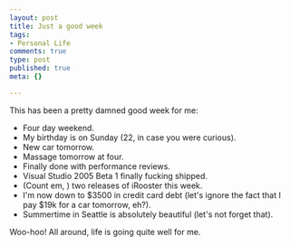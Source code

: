 ```yaml
--- 
layout: post
title: Just a good week
tags: 
- Personal Life
comments: true
type: post
published: true
meta: {}

---
```

This has been a pretty damned good week for me:

  - Four day weekend.
  - My birthday is on Sunday (22, in case you were curious).
  - New car tomorrow.
  - Massage tomorrow at four.
  - Finally done with performance reviews.
  - Visual Studio 2005 Beta 1 finally fucking shipped.
  - (Count em, ) two releases of iRooster this week.
  - I'm now down to $3500 in credit card debt (let's ignore the fact that I pay $19k for a car tomorrow, eh?).
  - Summertime in Seattle is absolutely beautiful (let's not forget that).

  Woo-hoo! All around, life is going quite well for me.
